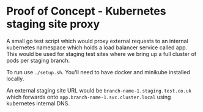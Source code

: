 # Proof of Concept - Kubernetes staging site proxy

A small go test script which would proxy external requests to an internal kubernetes namespace which holds a load balancer service called app. This would be used for staging test sites where we bring up a full cluster of pods per staging branch.

To run use `./setup.sh`. You'll need to have docker and minikube installed locally.

An external staging site URL would be `branch-name-1.staging.test.co.uk` which forwards onto `app.branch-name-1.svc.cluster.local` using kubernetes internal DNS.
